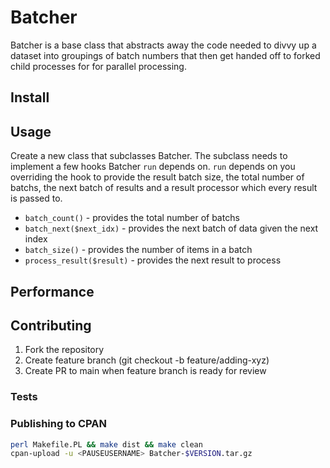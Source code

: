 # Batcher

Batcher is a base class that abstracts away the code needed to divvy up a dataset into groupings of batch numbers that then get handed off to forked child processes for for parallel processing.

## Install

## Usage

Create a new class that subclasses Batcher. The subclass needs to implement a few hooks Batcher `run` depends on. `run` depends on you overriding the hook to provide the result batch size, the total number of batchs, the next batch of results and a result processor which every result is passed to.

- `batch_count()` - provides the total number of batchs
- `batch_next($next_idx)` - provides the next batch of data given the next index
- `batch_size()` - provides the number of items in a batch
- `process_result($result)` - provides the next result to process

## Performance

## Contributing

1. Fork the repository
2. Create feature branch (git checkout -b feature/adding-xyz)
3. Create PR to main when feature branch is ready for review

### Tests

### Publishing to CPAN

```sh
perl Makefile.PL && make dist && make clean
cpan-upload -u <PAUSEUSERNAME> Batcher-$VERSION.tar.gz
```